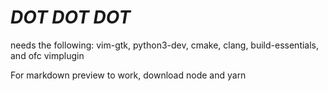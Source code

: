 # *DOT* *DOT* *DOT*

needs the following: vim-gtk, python3-dev, cmake, clang, build-essentials, and ofc vimplugin

For markdown preview to work, download node and yarn
